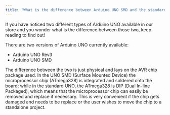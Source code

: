 ```yaml
---
title: "What is the difference between Arduino UNO SMD and the standard UNO"
---
```


If you have noticed two different types of Arduino UNO available in our store and you wonder what is the difference between those two, keep reading to find out!

There are two versions of Arduino UNO currently available:

* Arduino UNO Rev3
* Arduino UNO SMD

The difference between the two is just physical and lays on the AVR chip package used. In the UNO SMD (Surface Mounted Device) the microprocessor chip (ATmega328) is integrated and soldered onto the board; while in the standard UNO, the ATmega328 is DIP (Dual In-line Packaged), which means that the microprocessor chip can easily be removed and replace if necessary. This is very convenient if the chip gets damaged and needs to be replace or the user wishes to move the chip to a standalone project.
